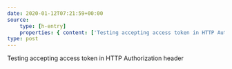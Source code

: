 ```yaml
---
date: 2020-01-12T07:21:59+00:00
source:
    type: [h-entry]
    properties: { content: ['Testing accepting access token in HTTP Authorization header'] }
type: post
---
```

Testing accepting access token in HTTP Authorization header
